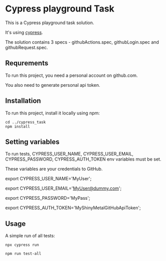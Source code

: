 # Cypress playground Task

This is a Cypress playground task solution.

It's using [cypress](https://www.cypress.io/).

The solution contains 3 specs - githubActions.spec, githubLogin.spec and githubRequest.spec.

## Requrements

To run this project, you need a personal account on github.com.

You also need to generate personal api token.

## Installation

To run this project, install it locally using npm:

```
cd ../cypress_task
npm install
```

## Setting variables

To run tests, CYPRESS_USER_NAME, CYPRESS_USER_EMAIL, CYPRESS_PASSWORD, CYPRESS_AUTH_TOKEN env variables must be set.

These variables are your credentials to GitHub.

export CYPRESS_USER_NAME='MyUser';

export CYPRESS_USER_EMAIL='MyUser@dummy.com';

export CYPRESS_PASSWORD='MyPass';

export CYPRESS_AUTH_TOKEN='MyShinyMetalGitHubApiToken';

## Usage

A simple run of all tests:

```
npx cypress run
```

```
npm run test-all
```
